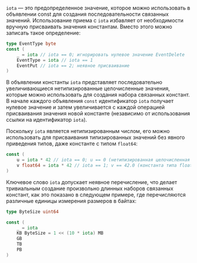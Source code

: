 `iota` — это предопределенное значение, которое можно использовать в объявлении const для создания последовательности связанных значений.
Использование приема с `iota` избавляет от необходимости вручную присваивать значения константам. Вместо этого можно записать такое определение:

```go
type EventType byte
const (
    _ = iota // iota == 0; игнорировать нулевое значение EventDelete
    EventType = iota // iota == 1
    EventPut // iota == 2; неявное присваивание
)
```

В объявлении константы `iota` представляет последовательно увеличивающиеся нетипизированные целочисленные значения, которые можно использовать для создания набора связанных констант. В начале каждого объявления `const` идентификатор `iota` получает нулевое значение и затем увеличивается с каждой операцией присваивания значения новой константе (независимо от использования ссылки на идентификатор `iota`).

Поскольку `iota` является нетипизированным числом, его можно использовать для присваивания типизированных значений без явного приведения типов, даже константе с типом `float64`:

```go
const (
    u = iota * 42 // iota == 0; u == 0 (нетипизированная целочисленная константа)
    v float64 = iota * 42 // iota == 1; v == 42.0 (константа типа float64)
)
```


Ключевое слово `iota` допускает неявное перечисление, что делает тривиальным создание произвольно длинных наборов связанных констант, как это показано в следующем примере, где перечисляются различные единицы измерения размеров в байтах:

```go
type ByteSize uint64

const (
    _ = iota
    KB ByteSize = 1 << (10 * iota) MB
    GB
    TB
    PB
)
```